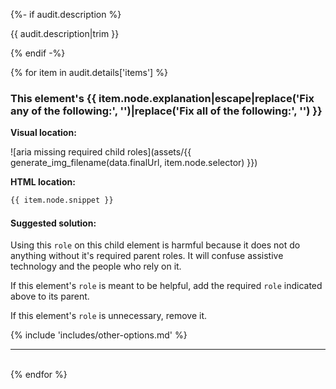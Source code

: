 {%- if audit.description %}

{{ audit.description|trim }}

{% endif -%}

{% for item in audit.details['items'] %}

<h3> This element's {{ item.node.explanation|escape|replace('Fix any of the following:', '')|replace('Fix all of the following:', '') }}</h3>

__Visual location:__

![aria missing required child roles](assets/{{ generate_img_filename(data.finalUrl, item.node.selector) }})


__HTML location:__

```html
{{ item.node.snippet }}
```

#### Suggested solution:

Using this `role` on this child element is harmful because it does not do anything without it's required parent roles. It will confuse assistive technology and the people who rely on it.

If this element's `role` is meant to be helpful, add the required `role` indicated above to its parent.

If this element's `role` is unnecessary, remove it.


{% include 'includes/other-options.md' %}

<hr>

<br>
{% endfor %}